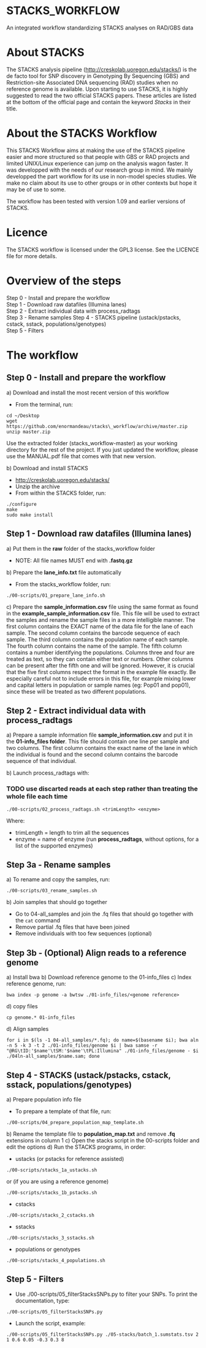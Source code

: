 # STACKS_WORKFLOW

An integrated workflow standardizing STACKS analyses on RAD/GBS data
# About STACKS
The STACKS analysis pipeline (http://creskolab.uoregon.edu/stacks/) is the de facto tool for SNP discovery in Genotyping By Sequencing (GBS) and Restriction-site Associated DNA sequencing (RAD) studies when no reference genome is available. Upon starting to use STACKS, it is highly suggested to read the two official STACKS papers. These articles are listed at the bottom of the official page and contain the keyword *Stacks* in their title.
# About the STACKS Workflow
This STACKS Workflow aims at making the use of the STACKS pipeline easier and more structured so that people with GBS or RAD projects and limited UNIX/Linux experience can jump on the analysis wagon faster. It was developped with the needs of our research group in mind. We mainly developped the part workflow for its use in non-model species studies. We make no claim about its use to other groups or in other contexts but hope it may be of use to some.

The workflow has been tested with version 1.09 and earlier versions of STACKS.
# Licence
The STACKS workflow is licensed under the GPL3 license. See the LICENCE file for more details.
# Overview of the steps
Step 0 - Install and prepare the workflow  
Step 1 - Download raw datafiles (Illumina lanes)  
Step 2 - Extract individual data with process_radtags  
Step 3 - Rename samples
Step 4 - STACKS pipeline (ustack/pstacks, cstack, sstack, populations/genotypes)  
Step 5 - Filters  
# The workflow
## Step 0 - Install and prepare the workflow
a) Download and install the most recent version of this workflow
 - From the terminal, run:

```
cd ~/Desktop
wget https://github.com/enormandeau/stacks\_workflow/archive/master.zip
unzip master.zip
```

Use the extracted folder (stacks_workflow-master) as your working directory for the rest of the project. If you just updated the workflow, please use the MANUAL.pdf file that comes with that new version.

b) Download and install STACKS
 - http://creskolab.uoregon.edu/stacks/
 - Unzip the archive
 - From within the STACKS folder, run:

```
./configure
make
sudo make install
```

## Step 1 - Download raw datafiles (Illumina lanes)
a) Put them in the **raw** folder of the stacks_workflow folder
 - NOTE: All file names MUST end with **.fastq.gz**

b) Prepare the **lane_info.txt** file automatically
 - From the stacks_workflow folder, run:

```
./00-scripts/01_prepare_lane_info.sh
```

c) Prepare the **sample_information.csv** file using the same format as found in the **example_sample_information.csv** file. This file will be used to extract the samples and rename the sample files in a more intelligible manner. The first column contains the EXACT name of the data file for the lane of each sample. The second column contains the barcode sequence of each sample. The third column contains the population name of each sample. The fourth column contains the name of the sample. The fifth column contains a number identifying the populations. Columns three and four are treated as text, so they can contain either text or numbers. Other columns can be present after the fifth one and will be ignored. However, it is crucial that the five first columns respect the format in the example file exactly. Be especially careful not to include errors in this file, for example mixing lower and capital letters in population or sample names (eg: Pop01 and pop01), since these will be treated as two different populations.
 
## Step 2 - Extract individual data with process_radtags  
a) Prepare a sample information file **sample_information.csv** and put it in the **01-info_files folder**. This file should contain one line per sample and two columns. The first column contains the exact name of the lane in which the individual is found and the second column contains the barcode sequence of that individual.

b) Launch process_radtags with:
 ### TODO use discarted reads at each step rather than treating the whole file each time

```
./00-scripts/02_process_radtags.sh <trimLength> <enzyme>
```

Where:
 - trimLength = length to trim all the sequences
 - enzyme = name of enzyme (run **process_radtags**, without options, for a list of the supported enzymes)

## Step 3a - Rename samples
a) To rename and copy the samples, run:

```
./00-scripts/03_rename_samples.sh
```

b) Join samples that should go together
 - Go to 04-all_samples and join the .fq files that should go together with the `cat` command
 - Remove partial .fq files that have been joined
 - Remove individuals with too few sequences (optional)

## Step 3b - (Optional) Align reads to a reference genome
a) Install bwa
b) Download reference genome to the 01-info_files
c) Index reference genome, run:

```
bwa index -p genome -a bwtsw ./01-info_files/<genome reference>
```

d) copy files

```
cp genome.* 01-info_files
```

d) Align samples

```
for i in $(ls -1 04-all_samples/*.fq); do name=$(basename $i); bwa aln -n 5 -k 3 -t 2 ./01-info_files/genome $i | bwa samse -r "@RG\tID:'$name'\tSM:'$name'\tPL:Illumina" ./01-info_files/genome - $i ./04ln-all_samples/$name.sam; done
```

## Step 4 - STACKS (ustack/pstacks, cstack, sstack, populations/genotypes)
a) Prepare population info file
- To prepare a template of that file, run:

```
./00-scripts/04_prepare_population_map_template.sh
```

b) Rename the template file to **population_map.txt** and remove **.fq** extensions in column 1
c) Open the stacks script in the 00-scripts folder and edit the options
d) Run the STACKS programs, in order:
 - ustacks (or pstacks for reference assisted)

```
./00-scripts/stacks_1a_ustacks.sh
```

or (if you are using a reference genome)

```
./00-scripts/stacks_1b_pstacks.sh
```

 - cstacks

```
./00-scripts/stacks_2_cstacks.sh
```

 - sstacks

```
./00-scripts/stacks_3_sstacks.sh
```

 - populations or genotypes

```
./00-scripts/stacks_4_populations.sh
```

## Step 5 - Filters
 - Use ./00-scripts/05_filterStacksSNPs.py to filter your SNPs. To print the documentation, type:

```
./00-scripts/05_filterStacksSNPs.py
```

 - Launch the script, example:

```
./00-scripts/05_filterStacksSNPs.py ./05-stacks/batch_1.sumstats.tsv 2 1 0.6 0.05 -0.3 0.3 8
```

